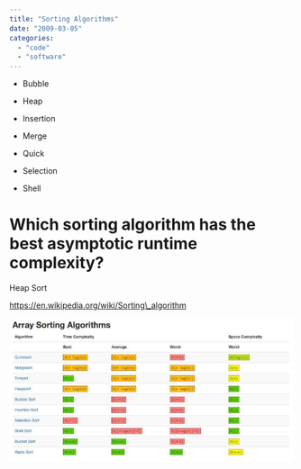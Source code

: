 ```yaml
---
title: "Sorting Algorithms"
date: "2009-03-05"
categories: 
  - "code"
  - "software"
---
```


- Bubble
- Heap

- Insertion

- Merge

- Quick

- Selection

- Shell

# Which sorting algorithm has the best asymptotic runtime complexity?

Heap Sort

https://en.wikipedia.org/wiki/Sorting\_algorithm

![](images/628e6d48b76004a4afb95ae28aa2328e.png)

 [](/file.axd?file=CompSci.pdf)
